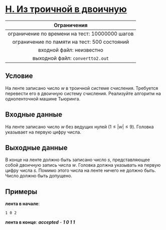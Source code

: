 # [H. Из троичной в двоичную](convertto2.out)

| Ограничения                                    |
|:----------------------------------------------:|
| ограничение по времени на тест: 10000000 шагов |
| ограничение по памяти на тест: 500 состояний   |
| входной файл: неизвестно                       |
| выходной файл: `convertto2.out`                |

## Условие

На ленте записано число $w$ в троичной системе счисления. Требуется перевести его в двоичную систему счисления. Реализуйте алгоритм на одноленточной машине Тьюринга.

## Входные данные

На ленте записано число $w$ без ведущих нулей $(1 \leqslant |w| \leqslant 9)$. Головка указывает на первую цифру числа.

## Выходные данные

В конце на ленте должно быть записано число $s$, представляющее собой двоичную запись числа $w$. Головка должна указывать на первую цифру числа $s$. Помимо этого числа на ленте ничего не должно быть. Число должно быть допущено.

## Примеры

**лента в начале**:

```text
1 0 2
```

**лента в конце**: ***accepted*** - ***1 0 1 1***
